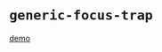 # `generic-focus-trap`

[demo](https://thepassle.github.io/generic-components/generic-focus-trap/demo/index.html)